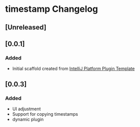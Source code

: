<!-- Keep a Changelog guide -> https://keepachangelog.com -->

# timestamp Changelog

## [Unreleased]

## [0.0.1]
### Added
- Initial scaffold created from [IntelliJ Platform Plugin Template](https://github.com/JetBrains/intellij-platform-plugin-template)

## [0.0.3]
### Added
- UI adjustment
- Support for copying timestamps
- dynamic plugin

